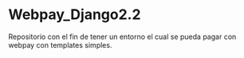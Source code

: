 # Webpay_Django2.2
 Repositorio con el fin de tener un entorno el cual se pueda pagar con webpay con templates simples.



